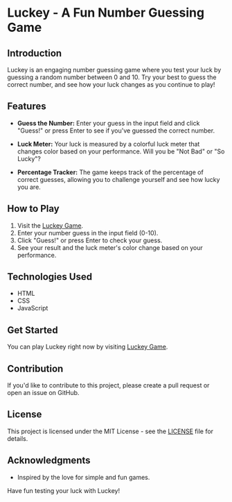 # Luckey - A Fun Number Guessing Game

## Introduction

Luckey is an engaging number guessing game where you test your luck by guessing a random number between 0 and 10. Try your best to guess the correct number, and see how your luck changes as you continue to play!

## Features

- **Guess the Number:** Enter your guess in the input field and click "Guess!" or press Enter to see if you've guessed the correct number.

- **Luck Meter:** Your luck is measured by a colorful luck meter that changes color based on your performance. Will you be "Not Bad" or "So Lucky"?

- **Percentage Tracker:** The game keeps track of the percentage of correct guesses, allowing you to challenge yourself and see how lucky you are.

## How to Play

1. Visit the [Luckey Game](https://lawo69.github.io/Luckey/).
2. Enter your number guess in the input field (0-10).
3. Click "Guess!" or press Enter to check your guess.
4. See your result and the luck meter's color change based on your performance.

## Technologies Used

- HTML
- CSS
- JavaScript

## Get Started

You can play Luckey right now by visiting [Luckey Game](https://lawo69.github.io/Luckey/).

## Contribution

If you'd like to contribute to this project, please create a pull request or open an issue on GitHub.

## License

This project is licensed under the MIT License - see the [LICENSE](LICENSE) file for details.

## Acknowledgments

- Inspired by the love for simple and fun games.

Have fun testing your luck with Luckey!
